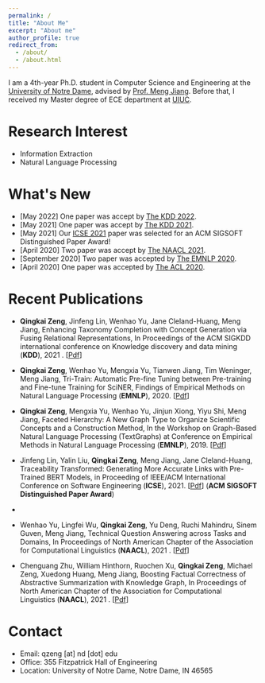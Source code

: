 ```yaml
---
permalink: /
title: "About Me"
excerpt: "About me"
author_profile: true
redirect_from: 
  - /about/
  - /about.html
---
```


I am a 4th-year Ph.D. student in Computer Science and Engineering at the [University of Notre Dame](https://cse.nd.edu), advised by [Prof. Meng Jiang](http://www.meng-jiang.com/). Before that, I received my Master degree of ECE department at [UIUC](https://ece.illinois.edu).

Research Interest
======
* Information Extraction
* Natural Language Processing

What's New
======
* \[May 2022\] One paper was accept by [The KDD 2022](https://kdd.org/kdd2022/).
* \[May 2021\] One paper was accept by [The KDD 2021](https://www.kdd.org/kdd2021/).
* \[May 2021\] Our [ICSE 2021](https://conf.researchr.org/home/icse-2021) paper was selected for an ACM SIGSOFT Distinguished Paper Award!
* \[April 2020\] Two paper was accept by [The NAACL 2021](https://2021.naacl.org).
* \[September 2020\] Two paper was accepted by [The EMNLP 2020](https://2020.emnlp.org).
* \[April 2020\] One paper was accepted by [The ACL 2020](https://acl2020.org/).


Recent Publications
======

* **Qingkai Zeng**, Jinfeng Lin, Wenhao Yu, Jane Cleland-Huang, Meng Jiang, Enhancing Taxonomy Completion with Concept Generation via Fusing Relational Representations,  In Proceedings of the ACM SIGKDD international conference on Knowledge discovery and data mining (**KDD**), 2021 . \[[Pdf]()\]

* **Qingkai Zeng**, Wenhao Yu, Mengxia Yu, Tianwen Jiang, Tim Weninger, Meng Jiang, Tri-Train: Automatic Pre-fine Tuning between Pre-training and Fine-tune Training for SciNER, Findings of Empirical Methods on Natural Language Processing (**EMNLP**), 2020. \[[Pdf]()\]

* **Qingkai Zeng**, Mengxia Yu, Wenhao Yu, Jinjun Xiong, Yiyu Shi, Meng Jiang, Faceted Hierarchy: A New Graph Type to Organize Scientific Concepts and a Construction Method, In the Workshop on Graph-Based Natural Language Processing (TextGraphs) at Conference on Empirical Methods in Natural Language Processing (**EMNLP**), 2019. \[[Pdf](/papers/W1_TextGraph_2019.pdf)\]

* Jinfeng Lin, Yalin Liu, **Qingkai Zeng**, Meng Jiang, Jane Cleland-Huang, Traceability Transformed: Generating More Accurate Links with Pre-Trained BERT Models, in Proceeding of IEEE/ACM International Conference on Software Engineering (**ICSE**), 2021. \[[Pdf]()\] (**ACM SIGSOFT Distinguished Paper Award**)
*
*  Wenhao Yu, Lingfei Wu, **Qingkai Zeng**, Yu Deng, Ruchi Mahindru, Sinem Guven, Meng Jiang, Technical Question Answering across Tasks and Domains,  In Proceedings of North American Chapter of the Association for Computational Linguistics (**NAACL**), 2021 . \[[Pdf]()\]

* Chenguang Zhu, William Hinthorn, Ruochen Xu, **Qingkai Zeng**, Michael Zeng, Xuedong Huang, Meng Jiang, Boosting Factual Correctness of Abstractive Summarization with Knowledge Graph,  In Proceedings of North American Chapter of the Association for Computational Linguistics (**NAACL**), 2021 . \[[Pdf](/papers/C7_BoostingFactual_2020.pdf)\]

Contact
======
* Email: qzeng \[at\] nd \[dot\] edu
* Office: 355 Fitzpatrick Hall of Engineering
* Location: University of Notre Dame, Notre Dame, IN 46565
